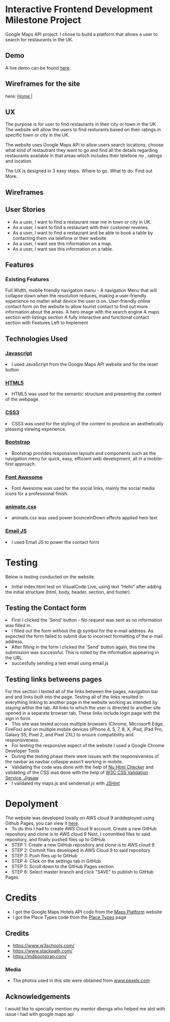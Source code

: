<h1>Interactive Frontend Development Milestone Project</h1>
Google Maps API project: I chose to build a platform that allows a user to search for restaurants in the UK.


## Demo
A live demo can be found [here](https://rameez1822534.github.io/interactive-milestone/).

<h2>Wireframes for the site</h2>

here: <a href="projects/interactive-project/wireframes/20200415_000009.jpg">Home </a>| 

<h2>UX</h2>
The purpose is for user to find restaurants in their city or town in the UK . The website will allow the users to find resturants based on their ratings in specific town or city in the UK.

The website uses Google Maps API to allow users search locations, choose what kind of restautrant they want to go and find all the details regarding restaurants available in that areas which
includes their telefone no , ratings and location.


The UX is designed in 3 easy steps. Where to go. What to do. Find out More.

<h2>Wireframes</h2>

<h2>User Stories</h2>
<ul>
<li>As a user, I want to find a restaurant near me in town or city in UK.</li>
<li>As a user, I want to find a restaurant with their customer reveiws.</li>
<li>As a user, I want to find a restaurant and be able to book a table by contacting them via telefone or their website</li>
<li>As a user, I want see this information on a map.</li>
<li>As a user, I want see this information on a table.</li>
</ul>
<h2>Features</h2>
<h3>Existing Features</h3>
Full Width, mobile friendly navigation menu - A navigation Menu that will collapse down when the resolution reduces, making a user-friendly experience no matter what device the user is on.
User-friendly online contact form on the website to allow tourist contact to find out more information about the areas.
A hero image with the search engine 
A maps section with listings section 
A fully interactive and functional contact section with  
Features Left to Implement

<h2>Technologies Used</h2>
<h3><a href="https://developer.mozilla.org/en-US/docs/Web/JavaScript">Javascript</a></h3>
<li>I used JavaScript from the Google Maps API website and for the reset button</li>
<h3><a href="https://en.wikipedia.org/wiki/HTML5">HTML5</h3></a>
<li>HTML5 was used for the semantic structure and presenting the content of the webpage.</li>
<h3><a href="https://developer.mozilla.org/en-US/docs/Web/CSS/CSS3">CSS3</h3></a>
<li>CSS3 was used for the styling of the content to produce an aesthetically pleasing viewing experience.</li>
<h3><a href="https://getbootstrap.com/">Bootstrap</h3></a>
<li>Bootstrap provides responsives layouts and components such as the navigation menu for quick, easy, efficient web development, all in a mobile-first approach.</li>
<h3><a href="https://fontawesome.com/">Font Awesome</h3></a>
<li>Font Awesome was used for the social links, mainly the social media icons for a professional finish.</li>
<h3><a href="https://daneden.github.io/animate.css/">animate.css</h3></a>
<li>animate.css was used power bounceInDown effects applied hero text</li>
<h3><a href="https://www.emailjs.com/">Email JS</h3></a>
<li>I used Email JS to power the contact form</li>

<h1>Testing</h1>

Below is testing conducted on the website.

 <li>Initial index.html test on VisualCode Live, using text “Hello” after adding the initial structure (html, body, header, section, and footer). </li>
 
<h2>Testing the Contact form</h2>
<li>First I clicked the 'Send' button - No request was sent as no information was filled in.</li>
<li>I filled out the form without the @ symbol for the e-mail address. As expected the form failed to submit due to incorrect formatting of the e-mail address.</li>
<li>After filling in the form I clicked the 'Send' button again, this time the submission was successful. This is noted by the information appearing in the URL.</li>
<li>succesfully sending a test email using email.js</li>
 
<h2>Testing links betweens pages</h2>
For this section I tested all of the links between the pages, navigation bar and and links built into the page. Testing all of the links resulted in everything linking to another page in the website working as intended by staying within the tab.
All links to which the user is directed to another site opened in a separate browser tab. These links include login page with the sign in form.

<li>This site was tested across multiple browsers (Chrome, Microsorft Edge, FireFox) and on multiple mobile devices (iPhone 4, 5, 7, 8, X, iPad, iPad Pro, Galaxy S5, Pixel 2, and Pixel 2XL) to ensure compatibility and responsiveness.  </li>
<li>For testing the responsive aspect of the website I used a Google Chrome Developer Tools</li>
<li>During the testing phase there were issues with the responsiveness of the navbar as navbar collaspe wasn't working in mobile.</li>
<li>Validating the code was done with the help of <a href="https://validator.w3.org/nu/#textarea">Nu Html Checker</a> and validating of the CSS was done with the help of <a href="https://jigsaw.w3.org/css-validator/">W3C CSS Validation Service, Jigsaw</a></li>
<li>I validated my maps.js and sendemail.js with <a href="https://jshint.com/">JSHint</a></li>

<h1>Depolyment</h1>
The website was developed lovally on AWS cloud 9 anddeployed using Github Pages, you can view it <a href="https://tobinwebdesign.github.io/Interactive-Frontend-Development-Milestone-Project/">here</a>.
<li>To do this I had to create AWS Cloud 9 account.
Create a new GitHub repository and clone is to AWS cloud 9 Next, I committed files to said repository, and finally pushed files up to GitHub.</li>
<li>STEP 1: Create a new GitHub repository and clone is to AWS cloud 9</li>
<li>STEP 2: Commit files developed in AWS Cloud 9 to said repository </li>
<li>STEP 3: Push files up to GitHub  </li>
<li>STEP 4: Click on the settings tab in GitHub</li>
<li>STEP 5: Scroll down to the GitHub Pages section</li>
<li>STEP 6: Select master branch and click "SAVE" to publish to GitHub Pages</li>
<h1>Credits</h1>
<ul>
<li>I got the Google Maps Hotels API code from the <a href="https://developers.google.com/maps/documentation/javascript/examples/places-autocomplete-hotelsearch" rel="nofollow">Maps Platform</a> website</li>
<li>I got the Place Types code from the <a href="https://developers.google.com/places/supported_types" rel="nofollow">Place Types</a> page</li>
</ul>

## Credits
- https://www.w3schools.com/
- https://www.stackpath.com/
- https://mdbootstrap.com/
### Media
- The photos used in this site were obtained from www.pexels.com

<h2>Acknowledgements</h2>

<P>I would like to specially mention my mentor dbenga who helped me alot with issue i had with google maps api  </P>
